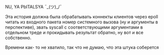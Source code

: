 NU, YA PblTALSYA ¯\_(ツ)_/¯

Эта история должна была обрабатывать коннекты клиентов через epoll читать из входного пакета номер системного вызова (ну и аргументы в перспективе), звать syscall с соответствующими аргументами в отдельном треде и прокидывать результат обратно, ну вот и все собственно.

Времени как- то не хватило, так что не думаю, что эта штука соберется 
